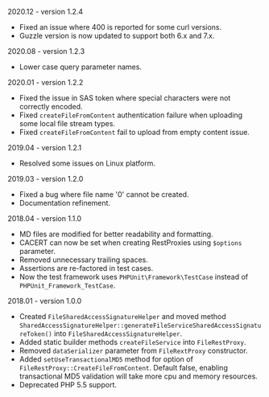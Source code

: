 2020.12 - version 1.2.4
* Fixed an issue where 400 is reported for some curl versions.
* Guzzle version is now updated to support both 6.x and 7.x.

2020.08 - version 1.2.3
* Lower case query parameter names.

2020.01 - version 1.2.2
* Fixed the issue in SAS token where special characters were not correctly encoded.
* Fixed `createFileFromContent` authentication failure when uploading some local file stream types. 
* Fixed `createFileFromContent` fail to upload from empty content issue.

2019.04 - version 1.2.1
* Resolved some issues on Linux platform.

2019.03 - version 1.2.0
* Fixed a bug where file name '0' cannot be created.
* Documentation refinement.

2018.04 - version 1.1.0

* MD files are modified for better readability and formatting.
* CACERT can now be set when creating RestProxies using `$options` parameter.
* Removed unnecessary trailing spaces.
* Assertions are re-factored in test cases.
* Now the test framework uses `PHPUnit\Framework\TestCase` instead of `PHPUnit_Framework_TestCase`.

2018.01 - version 1.0.0

* Created `FileSharedAccessSignatureHelper` and moved method `SharedAccessSignatureHelper::generateFileServiceSharedAccessSignatureToken()` into `FileSharedAccessSignatureHelper`.
* Added static builder methods `createFileService` into `FileRestProxy`.
* Removed `dataSerializer` parameter from `FileRextProxy` constructor.
* Added `setUseTransactionalMD5` method for option of `FileRestProxy::CreateFileFromContent`.  Default false, enabling transactional MD5 validation will take more cpu and memory resources.
* Deprecated PHP 5.5 support.